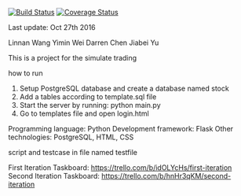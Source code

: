 [![Build Status](https://travis-ci.org/TeamCYWW/JP-project.svg?branch=master)](https://travis-ci.org/TeamCYWW/JP-project)
[![Coverage Status](https://coveralls.io/repos/github/TeamCYWW/JP-project/badge.svg?branch=master)](https://coveralls.io/github/TeamCYWW/JP-project?branch=master)

Last update: Oct 27th 2016

Linnan Wang
Yimin Wei
Darren Chen
Jiabei Yu

This is a project for the simulate trading

how to run

1. Setup PostgreSQL database and create a database named stock
2. Add a tables according to template.sql file
3. Start the server by running: python main.py
4. Go to templates file and open login.html


Programming language: Python
Development framework: Flask
Other technologies: PostgreSQL, HTML, CSS

script and testcase in file named testfile

First Iteration Taskboard: https://trello.com/b/idOLYcHs/first-iteration    
Second Iteration Taskboard: https://trello.com/b/hnHr3qKM/second-iteration
